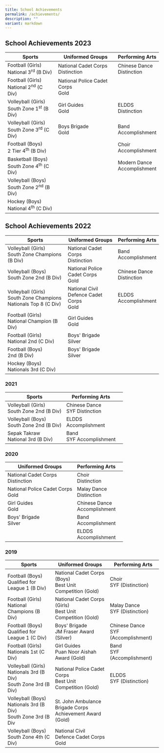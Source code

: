 ```yaml
---
title: School Achievements
permalink: /achievements/
description: ""
variant: markdown
---
```

## **School Achievements 2023**

| **Sports** | **Uniformed Groups** |**Performing Arts**  |
| -------- | -------- | -------- |
| Football (Girls)<br>National 3<sup>rd</sup> (B Div)     | National Cadet Corps<br>Distinction  | Chinese Dance<br>Distinction | 
| Football (Girls)<br>National 2<sup>nd</sup> (C Div)    | National Police Cadet Corps<br>Gold  | | 
| Volleyball (Girls)<br>South Zone 1<sup>st</sup> (B Div)    | Girl Guides<br>Gold | ELDDS<br>Distinction | 
| Volleyball (Girls)<br>South Zone 3<sup>rd</sup> (C Div)    | Boys Brigade<br>Gold | Band<br>Accomplishment | 
| Football (Boys)<br> 2 Tier 4<sup>th</sup> (B Div)    |  | Choir<br>Accomplishment | 
| Basketball (Boys)<br> South Zone 4<sup>th</sup> (C Div)    |  | Modern Dance<br>Accomplishment | 
| Volleyball (Boys)<br> South Zone 2<sup>nd</sup> (B Div)    |  | | 
| Hockey (Boys)<br> National 4<sup>th</sup> (C Div)    |  | | 



## **School Achievements 2022**

| **Sports** | **Uniformed Groups** |**Performing Arts**  |
| -------- | -------- | -------- |
| Volleyball (Girls)<br>South Zone Champions (B Div)     | National Cadet Corps<br>Distinction  | Band<br>Accomplishment | 
|Volleyball (Boys)<br>South Zone 2nd (B Div) | National Police Cadet Corps <br>Gold | Chinese Dance<br>Distinction
|Volleyball (Girls)<br>South Zone Champions Nationals Top 8 (C Div) | National Civil Defence Cadet Corps<br>Gold | ELDDS<br>Accomplishment|
|Football (Girls)<br> National Champion (B Div) | Girl Guides<br>Gold |  |
|Football (Girls)<br> National 2nd (C Div)| Boys' Brigade<br>Silver |  |
|Football (Boys)<br> 2nd (B Div)| Boys' Brigade<br>Silver |  |
|Hockey (Boys)<br> Nationals 3rd (C Div)|  |  |

### **2021**

|**Sports**| **Performing Arts** | |
| -------- | -------- | -------- |
| Volleyball (Girls)<br> South Zone 2nd (B Div)| Chinese Dance <br>SYF Distinction |  |
| Volleyball (Boys)<br> South Zone 2nd (B Div) | ELDDS<br>Accomplishment |  |
| Sepak Takraw<br>National 3rd (B Div) | Band<br>SYF Accomplishment |  |





### **2020**

|**Uniformed Groups** | **Performing Arts** | |
| -------- | -------- | -------- |
| National Cadet Corps<br>Distinction | Choir<br>Distinction |  |
|National Police Cadet Corps<br>Gold | Malay Dance<br>Distinction | |
|Girl Guides<br>Gold| Chinese Dance<br>Accomplishment |  |
|Boys' Brigade<br>Silver | Band<br>Accomplishment |  |
|| ELDDS<br>Accomplishment |  |




### **2019**

|**Sports** | **Uniformed Groups** |  **Performing Arts**|
| -------- | -------- | -------- |
| Football (Boys)<br>Qualified for League 1 (B Div)    | National Cadet Corps (Boys)<br>Best Unit Competition (Gold)  | Choir<br>SYF (Distinction) | 
| Football (Girls)<br>National Champions (B Div)|National Cadet Corps (Girls)<br>Best Unit Competition (Gold) |Malay Dance<br>SYF (Distinction) |
| Football (Boys)<br>Qualified for League 1 (C Div)| Boys' Brigade <br>JM Fraser Award (Silver) |Chinese Dance <br>SYF (Accomplishment)|
| Football (Girls)<br>Nationals 1st (C Div)| Girl Guides<br>Puan Noor  Aishah Award (Gold) | Band<br>SYF (Accomplishment)|
| Volleyball (Girls)<br>Nationals 3rd (B Div)<br>South Zone 3rd (B Div)|National Police Cadet Corps<br>Best Unit Competition (Gold)  |ELDDS<br>SYF (Distinction) |
| Volleyball (Boys)<br>Nationals 3rd (B Div)<br>South Zone 3rd (B Div|St. John Ambulance Brigade Corps <br>Achievement Award (Gold) | |
| Volleyball (Boys)<br>South Zone 4th (C Div)|National Civil Defence Cadet Corps<br>Gold  | |